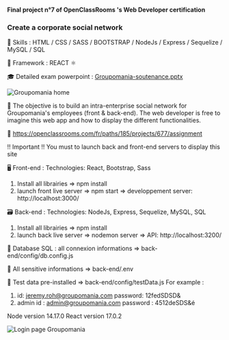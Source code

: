 #### Final project n°7 of OpenClassRooms 's Web Developer certification
### Create a corporate social network


🔨 Skills : HTML / CSS / SASS / BOOTSTRAP / NodeJs / Express / Sequelize / MySQL / SQL 

🔧 Framework : REACT ⚛️ 

🎓 Detailed exam powerpoint : [Groupomania-soutenance.pptx](https://github.com/SebSnr/Groupomania/files/6967354/Groupomania-soutenance.pptx)


![Groupomania home](https://user-images.githubusercontent.com/78140833/129014924-27af34cb-c598-4161-9279-9b4dc865ba74.png)


🎯 The objective  is to build an intra-enterprise social network for Groupomania's employees (front & back-end). The web developer is free to imagine this web app and how to display the different functionalities. 

📝 https://openclassrooms.com/fr/paths/185/projects/677/assignment

!! Important !!
You must to launch back and front-end servers to display this site


🖥️ Front-end :
Technologies: React, Bootstrap, Sass

  1) Install all librairies => npm install
  2) launch front live server => npm start 
=> developpement server:  http://localhost:3000/ 


🗃️ Back-end :
Technologies: NodeJs, Express, Sequelize, MySQL, SQL

  1) Install all librairies => npm install
  2) launch back live server => nodemon server
=> API: http://localhost:3200/


📂 Database SQL : all connexion informations => back-end/config/db.config.js

🔑 All sensitive informations => back-end/.env

🙍 Test data pre-installed => back-end/config/testData.js
For example : 
  1) id: jeremy.roh@groupomania.com
     password: 12fedSDSD& 
  2) admin id : admin@groupomania.com
     password : 4512deSDS&é


Node version 14.17.0
React version 17.0.2

![Login page Groupomania](https://user-images.githubusercontent.com/78140833/128604955-1fd3ba1c-664e-4827-b73c-9622206976dd.png)

